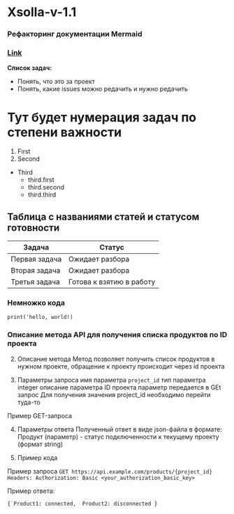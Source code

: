 # Xsolla-v-1.1

### Рефакторинг документации Mermaid
### [Link](https://github.com/knsv/mermaid/issues/642)

**Список задач:**

- Понять, что это за проект
- Понять, какие issues можно редачить и нужно редачить

# Тут будет нумерация задач по степени важности
1. First
2. Second
+ Third
  + third.first
  + third.second 
  + third.third
  
## Таблица с названиями статей и статусом готовности

|Задача|Статус|
------|------
Первая задача|Ожидает разбора
Вторая задача|Ожидает разбора
Третья задача|Готова к взятию в работу

### Немножко кода

`print('hello, world!)`


### Описание метода API для получения списка продуктов по ID проекта

2. Описание метода 
Метод позволяет получить список продуктов в нужном проекте, обращение к проекту происходит через id проекта

3. Параметры запроса
имя параметра `project_id` 
тип параметра integer 
описание параметра ID проекта
параметр передается в GEt запрос
Для получения значения  project_id необходимо перейти туда-то

Пример GET-запроса


4. Параметры ответа
Полученный ответ в виде json-файла
в формате:
Продукт (параметр) - статус подключенности к текущему проекту (формат string)

5. Пример кода 

Пример запроса
`GET https://api.example.com/products/{project_id}` 
`Headers:
Authorization: Basic <your_authorization_basic_key>`

Пример ответа:

`{
	Product1: connected, 
	Product2: disconnected
}`
